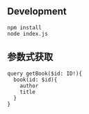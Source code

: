 ## Development

```
npm install
node index.js
```

## 参数式获取
```
query getBook($id: ID!){
  book(id: $id){
    author
    title
  }
}

```